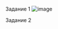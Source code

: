 Задание 1
![image](https://github.com/AlexanderSchelokov/Gitlab-08-3/assets/121572590/d196bd06-c9be-4119-b872-56ff92603fb4)



Задание 2
